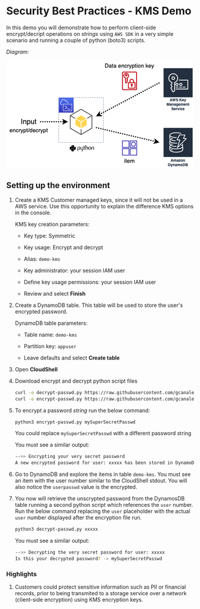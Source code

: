 # Security Best Practices - KMS Demo

In this demo you will demonstrate how to perform client-side encrypt/decript operations on *strings* using `AWS SDK` in a very simple scenario and running a couple of python (boto3) scripts.

*Diagram:*

![diagram1](images/kms-demo.drawio.png)

## Setting up the environment

1. Create a KMS Customer managed keys, since it will not be used in a AWS service. Use this opportunity to explain the difference KMS options in the console.

    KMS key creation parameters:

    - Key type: Symmetric

    - Key usage: Encrypt and decrypt

    - Alias: `demo-kms`

    - Key administrator: your session IAM user

    - Define key usage permissions: your session IAM user

    - Review and select **Finish**

1. Create a DynamoDB table. This table will be used to store the user's encrypted password.

    DynamoDB table parameters:

    - Table name: `demo-kms`

    - Partition key: `appuser`

    - Leave defaults and select **Create table**

1. Open **CloudShell**

1. Download encrypt and decrypt python script files

    ```sh
    curl -o decrypt-passwd.py https://raw.githubusercontent.com/gcanales75/demo-kms/main/decrypt-passwd.py
    curl -o encrypt-passwd.py https://raw.githubusercontent.com/gcanales75/demo-kms/main/encrypt-passwd.py
    ```

1. To encrypt a password *string* run the below command:

    ```sh
    python3 encrypt-passwd.py mySuperSecretPasswd
    ```

    You could replace `mySuperSecretPasswd` with a different password string

    You must see a similar output:

    ```sh
    -->> Encrypting your very secret password
    A new encrypted password for user: xxxxx has been stored in DynamoDB
    ```

1. Go to DynamoDB and explore the items in table `demo-kms`. You must see an item with the user number similar to the CloudShell stdout. You will also notice the `userpasswd` value is the encrypted.

1. You now will retrieve the unscrypted password from the DynamosDB table running a second python script which references the `user` number. Run the below command replacing the `user` placeholder with the actual `user` number displayed after the encryption file run.

    ```sh
    python3 decrypt-passwd.py xxxxx
    ```

    You must see a similar output:

    ```sh
    -->> Decrypting the very secret password for user: xxxxx
    Is this your decrypted password? -> mySuperSecretPasswd
    ```

### Highlights

1. Customers could protect sensitive information such as PII or financial records, prior to being transmited to a storage service over a network (client-side encryption) using KMS encryption keys.